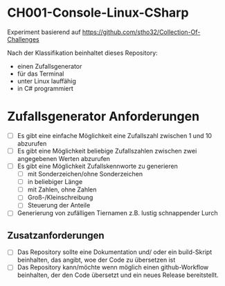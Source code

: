 # CH001-Console-Linux-CSharp
Experiment basierend auf https://github.com/stho32/Collection-Of-Challenges

Nach der Klassifikation beinhaltet dieses Repository:
- einen Zufallsgenerator
- für das Terminal
- unter Linux lauffähig
- in C# programmiert

# Zufallsgenerator Anforderungen

- [ ] Es gibt eine einfache Möglichkeit eine Zufallszahl zwischen 1 und 10 abzurufen
- [ ] Es gibt eine Möglichkeit beliebige Zufallszahlen zwischen zwei angegebenen Werten abzurufen
- [ ] Es gibt eine Möglichkeit Zufallskennworte zu generieren
  - [ ] mit Sonderzeichen/ohne Sonderzeichen
  - [ ] in beliebiger Länge
  - [ ] mit Zahlen, ohne Zahlen
  - [ ] Groß-/Kleinschreibung
  - [ ] Steuerung der Anteile
- [ ] Generierung von zufälligen Tiernamen z.B. lustig schnappender Lurch

## Zusatzanforderungen

- [ ] Das Repository sollte eine Dokumentation und/ oder ein build-Skript beinhalten, das angibt, woe der Code zu übersetzen ist
- [ ] Das Repository kann/möchte wenn möglich einen github-Workflow beinhalten, der den Code übersetzt und ein neues Release bereitstellt.
